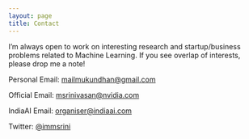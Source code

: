 ```yaml
---
layout: page
title: Contact
---
```


I’m always open to work on interesting research and startup/business problems related to Machine Learning. If you see overlap of interests, please drop me a note!

Personal Email: [mailmukundhan@gmail.com](mailto:mailmukundhan@gmail.com)

Official Email: [msrinivasan@nvidia.com](mailto:msrinivasan@nvidia.com)

IndiaAI Email: [organiser@indiaai.com](mailto:organiser@india.ai)

Twitter: [@immsrini](https://twitter.com/immsrini)
